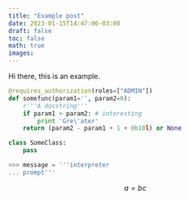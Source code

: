```yaml
---
title: "Example post"
date: 2023-01-15T14:47:06-03:00
draft: false
toc: false
math: true
images:
---
```


Hi there, this is an example.


```python
@requires_authorization(roles=["ADMIN"])
def somefunc(param1='', param2=0):
    r'''A docstring'''
    if param1 > param2: # interesting
        print 'Gre\'ater'
    return (param2 - param1 + 1 + 0b10l) or None

class SomeClass:
    pass

>>> message = '''interpreter
... prompt'''
```

$$
a = bc
$$